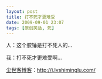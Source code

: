 ```yaml
---
layout: post
title: 打不死才更难受
date: 2009-09-01 23:07
tags: [原创笑话, 死]
---
```

人：这个胶锤是打不死人的…

我：打不死才更难受啊…<span style="color: #0000ff; font-size: small;"></span>

<a href="http://i.lvshiminglu.com/">尘世客博客</a>：<a href="http://i.lvshiminglu.com/">http://i.lvshiminglu.com/</a>

